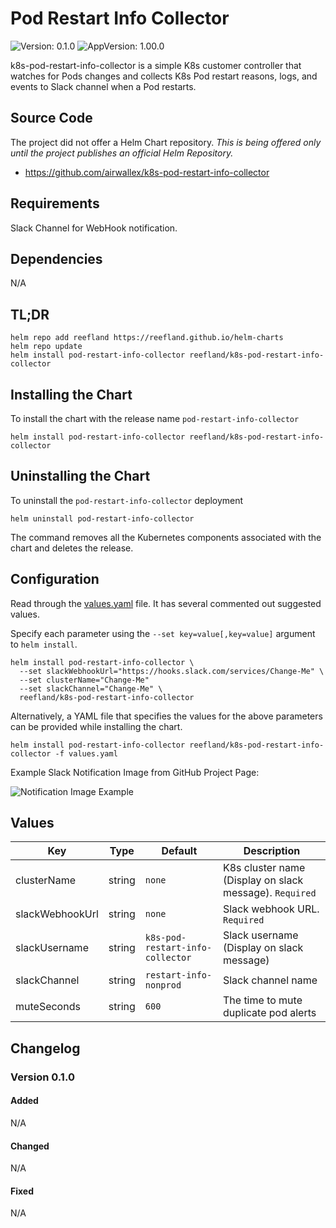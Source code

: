 # Pod Restart Info Collector

![Version: 0.1.0](https://img.shields.io/badge/Version-0.1.0-informational?style=flat-square) ![AppVersion: 1.00.0](https://img.shields.io/badge/AppVersion-1.0.0-informational?style=flat-square)

k8s-pod-restart-info-collector is a simple K8s customer controller that watches for Pods changes and collects K8s Pod restart reasons, logs, and events to Slack channel when a Pod restarts.

## Source Code

The project did not offer a Helm Chart repository.  _This is being offered only until the project publishes an official Helm Repository._

* <https://github.com/airwallex/k8s-pod-restart-info-collector>

## Requirements

Slack Channel for WebHook notification.

## Dependencies

N/A

## TL;DR

```console
helm repo add reefland https://reefland.github.io/helm-charts
helm repo update
helm install pod-restart-info-collector reefland/k8s-pod-restart-info-collector
```

## Installing the Chart

To install the chart with the release name `pod-restart-info-collector`

```console
helm install pod-restart-info-collector reefland/k8s-pod-restart-info-collector
```

## Uninstalling the Chart

To uninstall the `pod-restart-info-collector` deployment

```console
helm uninstall pod-restart-info-collector
```

The command removes all the Kubernetes components associated with the chart and deletes the release.

## Configuration

Read through the [values.yaml](./values.yaml) file. It has several commented out suggested values.

Specify each parameter using the `--set key=value[,key=value]` argument to `helm install`.

```console
helm install pod-restart-info-collector \
  --set slackWebhookUrl="https://hooks.slack.com/services/Change-Me" \
  --set clusterName="Change-Me" 
  --set slackChannel="Change-Me" \
  reefland/k8s-pod-restart-info-collector
```

Alternatively, a YAML file that specifies the values for the above parameters can be provided while installing the chart.

```console
helm install pod-restart-info-collector reefland/k8s-pod-restart-info-collector -f values.yaml
```

Example Slack Notification Image from GitHub Project Page:

![Notification Image Example](https://camo.githubusercontent.com/b394a049d5d34f78e186ac8695c23611e1afb1fcf6ae9ada8b31bbd1f44fc905/68747470733a2f2f6d69726f2e6d656469756d2e636f6d2f6d61782f313230302f312a6d767a5868624e6551434a39426c68316f44483475772e706e67)

## Values

| Key | Type | Default | Description |
|-----|------|---------|-------------|
| clusterName | string | `none` | K8s cluster name (Display on slack message). `Required`|
| slackWebhookUrl | string | `none` | Slack webhook URL. `Required`|
| slackUsername | string | `k8s-pod-restart-info-collector` | Slack username (Display on slack message) |
| slackChannel | string | `restart-info-nonprod` | Slack channel name |
| muteSeconds | string | `600` | The time to mute duplicate pod alerts |

## Changelog

### Version 0.1.0

#### Added

N/A

#### Changed

N/A

#### Fixed

N/A
